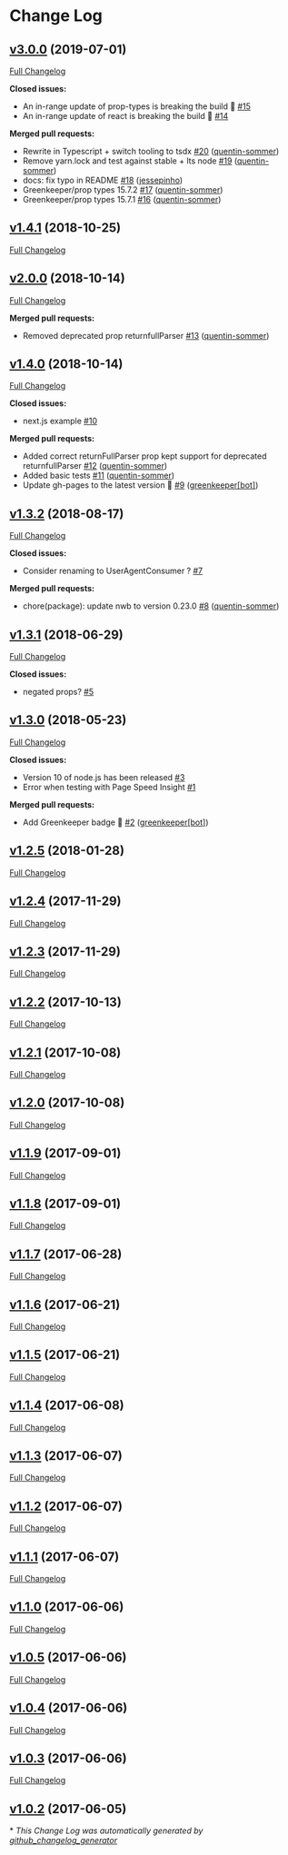 # Change Log

## [v3.0.0](https://github.com/quentin-sommer/react-useragent/tree/v3.0.0) (2019-07-01)

[Full Changelog](https://github.com/quentin-sommer/react-useragent/compare/v1.4.1...v3.0.0)

**Closed issues:**

- An in-range update of prop-types is breaking the build 🚨 [\#15](https://github.com/quentin-sommer/react-useragent/issues/15)
- An in-range update of react is breaking the build 🚨 [\#14](https://github.com/quentin-sommer/react-useragent/issues/14)

**Merged pull requests:**

- Rewrite in Typescript + switch tooling to tsdx [\#20](https://github.com/quentin-sommer/react-useragent/pull/20) ([quentin-sommer](https://github.com/quentin-sommer))
- Remove yarn.lock and test against stable + lts node [\#19](https://github.com/quentin-sommer/react-useragent/pull/19) ([quentin-sommer](https://github.com/quentin-sommer))
- docs: fix typo in README [\#18](https://github.com/quentin-sommer/react-useragent/pull/18) ([jessepinho](https://github.com/jessepinho))
- Greenkeeper/prop types 15.7.2 [\#17](https://github.com/quentin-sommer/react-useragent/pull/17) ([quentin-sommer](https://github.com/quentin-sommer))
- Greenkeeper/prop types 15.7.1 [\#16](https://github.com/quentin-sommer/react-useragent/pull/16) ([quentin-sommer](https://github.com/quentin-sommer))

## [v1.4.1](https://github.com/quentin-sommer/react-useragent/tree/v1.4.1) (2018-10-25)

[Full Changelog](https://github.com/quentin-sommer/react-useragent/compare/v2.0.0...v1.4.1)

## [v2.0.0](https://github.com/quentin-sommer/react-useragent/tree/v2.0.0) (2018-10-14)

[Full Changelog](https://github.com/quentin-sommer/react-useragent/compare/v1.4.0...v2.0.0)

**Merged pull requests:**

- Removed deprecated prop returnfullParser [\#13](https://github.com/quentin-sommer/react-useragent/pull/13) ([quentin-sommer](https://github.com/quentin-sommer))

## [v1.4.0](https://github.com/quentin-sommer/react-useragent/tree/v1.4.0) (2018-10-14)

[Full Changelog](https://github.com/quentin-sommer/react-useragent/compare/v1.3.2...v1.4.0)

**Closed issues:**

- next.js example [\#10](https://github.com/quentin-sommer/react-useragent/issues/10)

**Merged pull requests:**

- Added correct returnFullParser prop kept support for deprecated returnfullParser [\#12](https://github.com/quentin-sommer/react-useragent/pull/12) ([quentin-sommer](https://github.com/quentin-sommer))
- Added basic tests [\#11](https://github.com/quentin-sommer/react-useragent/pull/11) ([quentin-sommer](https://github.com/quentin-sommer))
- Update gh-pages to the latest version 🚀 [\#9](https://github.com/quentin-sommer/react-useragent/pull/9) ([greenkeeper[bot]](https://github.com/apps/greenkeeper))

## [v1.3.2](https://github.com/quentin-sommer/react-useragent/tree/v1.3.2) (2018-08-17)

[Full Changelog](https://github.com/quentin-sommer/react-useragent/compare/v1.3.1...v1.3.2)

**Closed issues:**

- Consider renaming to UserAgentConsumer ? [\#7](https://github.com/quentin-sommer/react-useragent/issues/7)

**Merged pull requests:**

- chore\(package\): update nwb to version 0.23.0 [\#8](https://github.com/quentin-sommer/react-useragent/pull/8) ([quentin-sommer](https://github.com/quentin-sommer))

## [v1.3.1](https://github.com/quentin-sommer/react-useragent/tree/v1.3.1) (2018-06-29)

[Full Changelog](https://github.com/quentin-sommer/react-useragent/compare/v1.3.0...v1.3.1)

**Closed issues:**

- negated props? [\#5](https://github.com/quentin-sommer/react-useragent/issues/5)

## [v1.3.0](https://github.com/quentin-sommer/react-useragent/tree/v1.3.0) (2018-05-23)

[Full Changelog](https://github.com/quentin-sommer/react-useragent/compare/v1.2.5...v1.3.0)

**Closed issues:**

- Version 10 of node.js has been released [\#3](https://github.com/quentin-sommer/react-useragent/issues/3)
- Error when testing with Page Speed Insight [\#1](https://github.com/quentin-sommer/react-useragent/issues/1)

**Merged pull requests:**

- Add Greenkeeper badge 🌴 [\#2](https://github.com/quentin-sommer/react-useragent/pull/2) ([greenkeeper[bot]](https://github.com/apps/greenkeeper))

## [v1.2.5](https://github.com/quentin-sommer/react-useragent/tree/v1.2.5) (2018-01-28)

[Full Changelog](https://github.com/quentin-sommer/react-useragent/compare/v1.2.4...v1.2.5)

## [v1.2.4](https://github.com/quentin-sommer/react-useragent/tree/v1.2.4) (2017-11-29)

[Full Changelog](https://github.com/quentin-sommer/react-useragent/compare/v1.2.3...v1.2.4)

## [v1.2.3](https://github.com/quentin-sommer/react-useragent/tree/v1.2.3) (2017-11-29)

[Full Changelog](https://github.com/quentin-sommer/react-useragent/compare/v1.2.2...v1.2.3)

## [v1.2.2](https://github.com/quentin-sommer/react-useragent/tree/v1.2.2) (2017-10-13)

[Full Changelog](https://github.com/quentin-sommer/react-useragent/compare/v1.2.1...v1.2.2)

## [v1.2.1](https://github.com/quentin-sommer/react-useragent/tree/v1.2.1) (2017-10-08)

[Full Changelog](https://github.com/quentin-sommer/react-useragent/compare/v1.2.0...v1.2.1)

## [v1.2.0](https://github.com/quentin-sommer/react-useragent/tree/v1.2.0) (2017-10-08)

[Full Changelog](https://github.com/quentin-sommer/react-useragent/compare/v1.1.9...v1.2.0)

## [v1.1.9](https://github.com/quentin-sommer/react-useragent/tree/v1.1.9) (2017-09-01)

[Full Changelog](https://github.com/quentin-sommer/react-useragent/compare/v1.1.8...v1.1.9)

## [v1.1.8](https://github.com/quentin-sommer/react-useragent/tree/v1.1.8) (2017-09-01)

[Full Changelog](https://github.com/quentin-sommer/react-useragent/compare/v1.1.7...v1.1.8)

## [v1.1.7](https://github.com/quentin-sommer/react-useragent/tree/v1.1.7) (2017-06-28)

[Full Changelog](https://github.com/quentin-sommer/react-useragent/compare/v1.1.6...v1.1.7)

## [v1.1.6](https://github.com/quentin-sommer/react-useragent/tree/v1.1.6) (2017-06-21)

[Full Changelog](https://github.com/quentin-sommer/react-useragent/compare/v1.1.5...v1.1.6)

## [v1.1.5](https://github.com/quentin-sommer/react-useragent/tree/v1.1.5) (2017-06-21)

[Full Changelog](https://github.com/quentin-sommer/react-useragent/compare/v1.1.4...v1.1.5)

## [v1.1.4](https://github.com/quentin-sommer/react-useragent/tree/v1.1.4) (2017-06-08)

[Full Changelog](https://github.com/quentin-sommer/react-useragent/compare/v1.1.3...v1.1.4)

## [v1.1.3](https://github.com/quentin-sommer/react-useragent/tree/v1.1.3) (2017-06-07)

[Full Changelog](https://github.com/quentin-sommer/react-useragent/compare/v1.1.2...v1.1.3)

## [v1.1.2](https://github.com/quentin-sommer/react-useragent/tree/v1.1.2) (2017-06-07)

[Full Changelog](https://github.com/quentin-sommer/react-useragent/compare/v1.1.1...v1.1.2)

## [v1.1.1](https://github.com/quentin-sommer/react-useragent/tree/v1.1.1) (2017-06-07)

[Full Changelog](https://github.com/quentin-sommer/react-useragent/compare/v1.1.0...v1.1.1)

## [v1.1.0](https://github.com/quentin-sommer/react-useragent/tree/v1.1.0) (2017-06-06)

[Full Changelog](https://github.com/quentin-sommer/react-useragent/compare/v1.0.5...v1.1.0)

## [v1.0.5](https://github.com/quentin-sommer/react-useragent/tree/v1.0.5) (2017-06-06)

[Full Changelog](https://github.com/quentin-sommer/react-useragent/compare/v1.0.4...v1.0.5)

## [v1.0.4](https://github.com/quentin-sommer/react-useragent/tree/v1.0.4) (2017-06-06)

[Full Changelog](https://github.com/quentin-sommer/react-useragent/compare/v1.0.3...v1.0.4)

## [v1.0.3](https://github.com/quentin-sommer/react-useragent/tree/v1.0.3) (2017-06-06)

[Full Changelog](https://github.com/quentin-sommer/react-useragent/compare/v1.0.2...v1.0.3)

## [v1.0.2](https://github.com/quentin-sommer/react-useragent/tree/v1.0.2) (2017-06-05)

\* _This Change Log was automatically generated by [github_changelog_generator](https://github.com/skywinder/Github-Changelog-Generator)_
